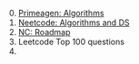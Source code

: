 0. [Primeagen: Algorithms](https://frontendmasters.com/courses/algorithms/arrays-data-structure/)
1. [Neetcode: Algorithms and DS](https://neetcode.io/courses/dsa-for-beginners/)
2. [NC: Roadmap](https://neetcode.io/roadmap)
3. Leetcode Top 100 questions
4. 
